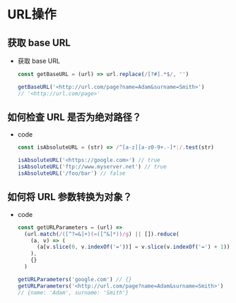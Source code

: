 # URL操作

## 获取 base URL

+ 获取 base URL

  ```js
  const getBaseURL = (url) => url.replace(/[?#].*$/, '')

  getBaseURL('<http://url.com/page?name=Adam&surname=Smith>')
  // '<http://url.com/page>'
  ```

## 如何检查 URL 是否为绝对路径？

+ code

  ```js
  const isAbsoluteURL = (str) => /^[a-z][a-z0-9+.-]*:/.test(str)

  isAbsoluteURL('<https://google.com>') // true
  isAbsoluteURL('ftp://www.myserver.net') // true
  isAbsoluteURL('/foo/bar') // false
  ```

## 如何将 URL 参数转换为对象？

+ code

  ```js
  const getURLParameters = (url) =>
    (url.match(/([^?=&]+)(=([^&]*))/g) || []).reduce(
      (a, v) => (
        (a[v.slice(0, v.indexOf('='))] = v.slice(v.indexOf('=') + 1)), a
      ),
      {}
    )

  getURLParameters('google.com') // {}
  getURLParameters('<http://url.com/page?name=Adam&surname=Smith>')
  // {name: 'Adam', surname: 'Smith'}
  ```
